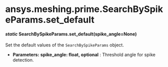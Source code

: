 # ansys.meshing.prime.SearchBySpikeParams.set_default

<a id="ansys.meshing.prime.SearchBySpikeParams.set_default"></a>

#### *static* SearchBySpikeParams.set_default(spike_angle=None)

Set the default values of the `SearchBySpikeParams` object.

* **Parameters:**
  **spike_angle: float, optional**
  : Threshold angle for spike detection.

<!-- !! processed by numpydoc !! -->
